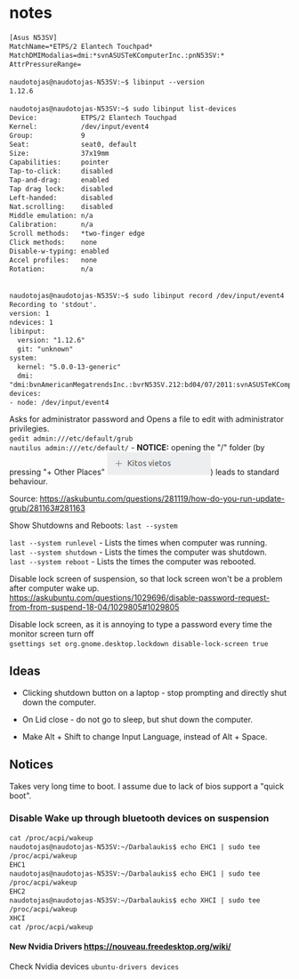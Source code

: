 # notes
```
[Asus N53SV]
MatchName=*ETPS/2 Elantech Touchpad*
MatchDMIModalias=dmi:*svnASUSTeKComputerInc.:pnN53SV:*
AttrPressureRange=

naudotojas@naudotojas-N53SV:~$ libinput --version
1.12.6

naudotojas@naudotojas-N53SV:~$ sudo libinput list-devices
Device:           ETPS/2 Elantech Touchpad
Kernel:           /dev/input/event4
Group:            9
Seat:             seat0, default
Size:             37x19mm
Capabilities:     pointer 
Tap-to-click:     disabled
Tap-and-drag:     enabled
Tap drag lock:    disabled
Left-handed:      disabled
Nat.scrolling:    disabled
Middle emulation: n/a
Calibration:      n/a
Scroll methods:   *two-finger edge 
Click methods:    none
Disable-w-typing: enabled
Accel profiles:   none
Rotation:         n/a
 
 
naudotojas@naudotojas-N53SV:~$ sudo libinput record /dev/input/event4
Recording to 'stdout'.
version: 1
ndevices: 1
libinput:
  version: "1.12.6"
  git: "unknown"
system:
  kernel: "5.0.0-13-generic"
  dmi: "dmi:bvnAmericanMegatrendsInc.:bvrN53SV.212:bd04/07/2011:svnASUSTeKComputerInc.:pnN53SV:pvr1.0:rvnASUSTeKComputerInc.:rnN53SV:rvr1.0:cvnASUSTeKComputerInc.:ct10:cvr1.0:"
devices:
- node: /dev/input/event4

```





Asks for administrator password and Opens a file to edit with administrator privilegies.  
`gedit admin:///etc/default/grub`  
`nautilus admin:///etc/default/` - **NOTICE:** opening the "/" folder (by pressing "+ Other Places" ![gd](./other-places.png)) leads to standard behaviour.  

Source: https://askubuntu.com/questions/281119/how-do-you-run-update-grub/281163#281163







Show Shutdowns and Reboots: `last --system`

`last --system runlevel` - Lists the times when computer was running.  
`last --system shutdown` - Lists the times the computer was shutdown.  
`last --system reboot` - Lists the times the computer was rebooted.  



Disable lock screen of suspension, so that lock screen won't be a problem after computer wake up.  
https://askubuntu.com/questions/1029696/disable-password-request-from-from-suspend-18-04/1029805#1029805

Disable lock screen, as it is annoying to type a password every time the monitor screen turn off  
`gsettings set org.gnome.desktop.lockdown disable-lock-screen true`



## Ideas
* Clicking shutdown button on a laptop - stop prompting and directly shut down the computer.  

* On Lid close - do not go to sleep, but shut down the computer.

* Make Alt + Shift to change Input Language, instead of Alt + Space.

## Notices
Takes very long time to boot. I assume due to lack of bios support a "quick boot".


### Disable Wake up through bluetooth devices on suspension
```
cat /proc/acpi/wakeup
naudotojas@naudotojas-N53SV:~/Darbalaukis$ echo EHC1 | sudo tee /proc/acpi/wakeup
EHC1
naudotojas@naudotojas-N53SV:~/Darbalaukis$ echo EHC1 | sudo tee /proc/acpi/wakeup
EHC2
naudotojas@naudotojas-N53SV:~/Darbalaukis$ echo XHCI | sudo tee /proc/acpi/wakeup
XHCI
cat /proc/acpi/wakeup
```
#### New Nvidia Drivers https://nouveau.freedesktop.org/wiki/
Check Nvidia devices
`ubuntu-drivers devices`
